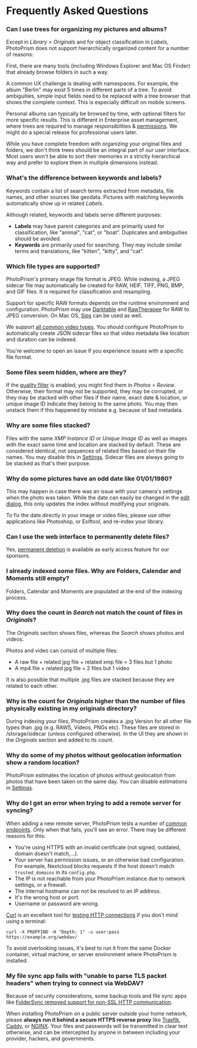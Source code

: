 # Frequently Asked Questions

### Can I use trees for organizing my pictures and albums? ###

Except in *Library > Originals* and for object classification in *Labels*, PhotoPrism does not
support hierarchically organized content for a number of reasons:

First, there are many tools (including Windows Explorer and Mac OS Finder) that already browse folders in such a way.

A common UX challenge is dealing with namespaces.
For example, the album "Berlin" may exist 5 times in different parts of a tree.
To avoid ambiguities, simple input fields need to be replaced with a tree browser that 
shows the complete context.
This is especially difficult on mobile screens.

Personal albums can typically be browsed by time, with optional filters for more specific results.
This is different in Enterprise asset management, where trees are required to manage 
responsibilities & [permissions](https://github.com/photoprism/photoprism/issues/455#issuecomment-675859270). 
We might do a special release for professional users later. 

While you have complete freedom with organizing your original files and folders,
we don't think trees should be an integral part of our user interface.
Most users won't be able to sort their memories in a strictly hierarchical way 
and prefer to explore them in multiple dimensions instead.

### What's the difference between keywords and labels? ###

Keywords contain a list of search terms extracted from metadata, file names, and other sources 
like geodata. Pictures with matching keywords automatically show up in related *Labels*. 

Although related, keywords and labels serve different purposes:

* **Labels** may have parent categories and are primarily used for classification, like "animal", "cat", or "boat". 
  Duplicates and ambiguities should be avoided.
* **Keywords** are primarily used for searching. They may include similar terms and translations,
  like "kitten", "kitty", and "cat".

### Which file types are supported? ###

PhotoPrism's primary image file format is JPEG.
While indexing, a JPEG sidecar file may automatically be created for RAW, HEIF, TIFF, PNG, BMP, 
and GIF files. It is required for classification and resampling.

Support for specific RAW formats depends on the runtime environment and configuration. PhotoPrism may use 
[Darktable](https://www.darktable.org/) and [RawTherapee](https://rawtherapee.com/) for RAW to JPEG conversion. 
On Mac OS, [Sips](https://ss64.com/osx/sips.html) can be used as well.

We support [all common video types](../developer-guide/media/videos.md).
You should configure PhotoPrism to automatically create JSON sidecar files so that
video metadata like location and duration can be indexed.

You're welcome to open an issue if you experience issues with a specific file format.

### Some files seem hidden, where are they? ###

If the [quality filter](organize/review.md) is enabled, you might find them in *Photos > Review*. Otherwise, their
format may not be supported, they may be corrupted, or they may be stacked with other files if their name, 
exact date & location, or unique image ID indicate they belong to the same photo. You may then unstack 
them if this happened by mistake e.g. because of bad metadata.

### Why are some files stacked? ###

Files with the same *XMP Instance ID* or *Unique Image ID* as well 
as images with the exact same time and location are stacked by default. These are considered identical, not sequences 
of related files based on their file names. You may disable this in [Settings](settings/library.md). Sidecar files are always going to be stacked as that's their purpose.

### Why do some pictures have an odd date like 01/01/1980? ###

This may happen in case there was an issue with your camera's settings when the photo was taken.
While the date can easily be changed in the [edit dialog](organize/edit.md), this only updates the index 
without modifying your originals.

To fix the date directly in your image or video files, please use other applications
like Photoshop, or Exiftool, and re-index your library.

### Can I use the web interface to permanently delete files? ###

Yes, [permanent deletion](./organize/delete.md) is available as early access feature for our sponsors.

### I already indexed some files. Why are Folders, Calendar and Moments still empty? ###

Folders, Calendar and Moments are populated at the end of the indexing process.

### Why does the count in *Search* not match the count of files in *Originals*? ###

The *Originals* section shows files, whereas the *Search* shows photos and videos. 

Photos and video can consist of multiple files:

* A raw file + related jpg file + related xmp file = 3 files but 1 photo
* A mp4 file + related jpg file = 2 files but 1 video

It is also possible that multiple .jpg files are stacked because they are related to each other.
  
### Why is the count for *Originals* higher than the number of files physically existing in my originals directory? ###

During indexing your files, PhotoPrism creates a .jpg Version for all other file types than .jpg (e.g. RAWS, Videos, PNGs etc). 
These files are stored in /storage/sidecar (unless configured otherwise). 
In the UI they are shown in the *Originals* section and added to its count.

### Why do some of my photos without geolocation information show a random location? ###

PhotoPrism estimates the location of photos without geolocation from photos that have been taken on the same day.
You can disable estimations in [Settings](./settings/general.md).

### Why do I get an error when trying to add a remote server for syncing? ###

When adding a new remote server, PhotoPrism tests a number of 
[common endpoints](https://raw.githubusercontent.com/photoprism/photoprism/develop/internal/remote/heuristic.go).
Only when that fails, you'll see an error. There may be different reasons for this:

- You're using HTTPS with an invalid certificate (not signed, outdated, domain doesn't match,...).
- Your server has permission issues, or an otherwise bad configuration. For example, Nextcloud blocks requests
  if the host doesn't match `trusted_domains` in its `config.php`.
- The IP is not reachable from your PhotoPrism instance due to network settings, or a firewall.
- The internal hostname can not be resolved to an IP address.
- It's the wrong host or port.
- Username or password are wrong.

[Curl](https://curl.se/) is an excellent tool for 
[testing HTTP connections](https://code.blogs.iiidefix.net/posts/webdav-with-curl/) if you don't mind using a terminal:

```
curl -X PROPFIND -H "Depth: 1" -u user:pass https://example.org/webdav/
```

To avoid overlooking issues, it's best to run it from the same Docker container, virtual machine, 
or server environment where PhotoPrism is installed.

### My file sync app fails with "unable to parse TLS packet headers" when trying to connect via WebDAV? ###

Because of security considerations, some backup tools and file sync apps like
[FolderSync removed support for non-SSL HTTP communication](https://www.tacit.dk/foldersync/faq/#i-can-not-connect-to-a-non-https-webdav-server-why).

When installing PhotoPrism on a public server outside your home network, please **always run it
behind a secure HTTPS reverse proxy** like [Traefik](../getting-started/proxies/traefik.md),
[Caddy](../getting-started/proxies/caddy-2.md), or [NGINX](../getting-started/proxies/nginx.md).
Your files and passwords will be transmitted in clear text otherwise, and can be intercepted
by anyone in between including your provider, hackers, and governments.
